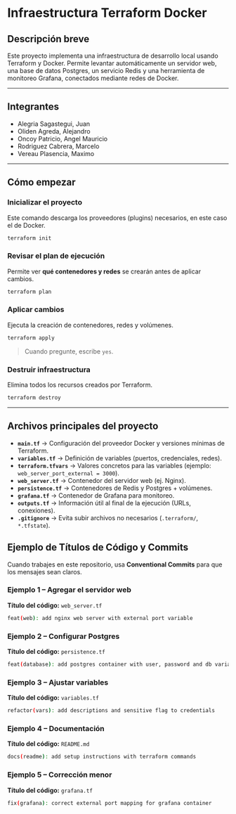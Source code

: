 # Infraestructura Terraform Docker

##  Descripción breve

Este proyecto implementa una infraestructura de desarrollo local usando Terraform y Docker. Permite levantar automáticamente un servidor web, una base de datos Postgres, un servicio Redis y una herramienta de monitoreo Grafana, conectados mediante redes de Docker.

---

## Integrantes

* Alegria Sagastegui, Juan
* Oliden Agreda, Alejandro
* Oncoy Patricio, Angel Mauricio
* Rodriguez Cabrera, Marcelo
* Vereau Plasencia, Maximo

---

##  Cómo empezar

### Inicializar el proyecto

Este comando descarga los proveedores (plugins) necesarios, en este caso el de Docker.

```bash
terraform init
```

### Revisar el plan de ejecución

Permite ver **qué contenedores y redes** se crearán antes de aplicar cambios.

```bash
terraform plan
```

### Aplicar cambios 

Ejecuta la creación de contenedores, redes y volúmenes.

```bash
terraform apply
```

> Cuando pregunte, escribe `yes`.

### Destruir infraestructura

Elimina todos los recursos creados por Terraform.

```bash
terraform destroy
```

---

## Archivos principales del proyecto

* **`main.tf`** → Configuración del proveedor Docker y versiones mínimas de Terraform.
* **`variables.tf`** → Definición de variables (puertos, credenciales, redes).
* **`terraform.tfvars`** → Valores concretos para las variables (ejemplo: `web_server_port_external = 3000`).
* **`web_server.tf`** → Contenedor del servidor web (ej. Nginx).
* **`persistence.tf`** → Contenedores de Redis y Postgres + volúmenes.
* **`grafana.tf`** → Contenedor de Grafana para monitoreo.
* **`outputs.tf`** → Información útil al final de la ejecución (URLs, conexiones).
* **`.gitignore`** → Evita subir archivos no necesarios (`.terraform/`, `*.tfstate`).


##  Ejemplo de Títulos de Código y Commits

Cuando trabajes en este repositorio, usa **Conventional Commits** para que los mensajes sean claros.

### Ejemplo 1 – Agregar el servidor web

**Título del código:** `web_server.tf`

```bash
feat(web): add nginx web server with external port variable
```

### Ejemplo 2 – Configurar Postgres

**Título del código:** `persistence.tf`

```bash
feat(database): add postgres container with user, password and db variables
```

### Ejemplo 3 – Ajustar variables

**Título del código:** `variables.tf`

```bash
refactor(vars): add descriptions and sensitive flag to credentials
```

### Ejemplo 4 – Documentación

**Título del código:** `README.md`

```bash
docs(readme): add setup instructions with terraform commands
```

### Ejemplo 5 – Corrección menor

**Título del código:** `grafana.tf`

```bash
fix(grafana): correct external port mapping for grafana container
```


